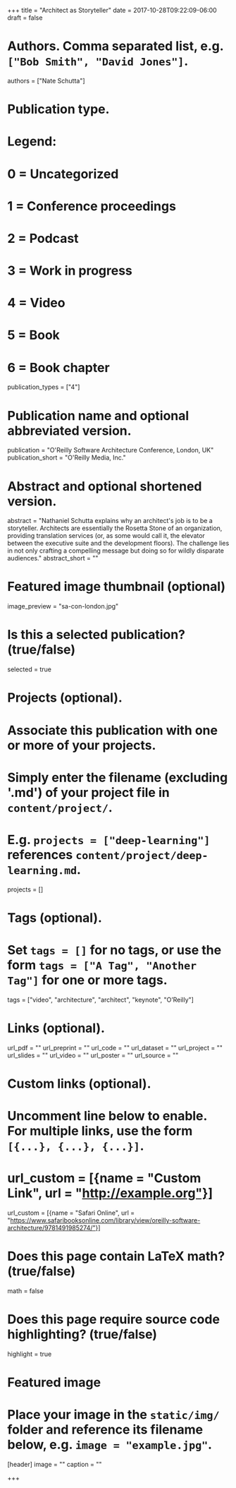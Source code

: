 +++
title = "Architect as Storyteller"
date = 2017-10-28T09:22:09-06:00
draft = false

# Authors. Comma separated list, e.g. `["Bob Smith", "David Jones"]`.
authors = ["Nate Schutta"]

# Publication type.
# Legend:
# 0 = Uncategorized
# 1 = Conference proceedings
# 2 = Podcast
# 3 = Work in progress
# 4 = Video
# 5 = Book
# 6 = Book chapter
publication_types = ["4"]

# Publication name and optional abbreviated version.
publication = "O'Reilly Software Architecture Conference, London, UK"
publication_short = "O'Reilly Media, Inc."

# Abstract and optional shortened version.
abstract = "Nathaniel Schutta explains why an architect's job is to be a storyteller. Architects are essentially the Rosetta Stone of an organization, providing translation services (or, as some would call it, the elevator between the executive suite and the development floors). The challenge lies in not only crafting a compelling message but doing so for wildly disparate audiences."
abstract_short = ""

# Featured image thumbnail (optional)
image_preview = "sa-con-london.jpg"

# Is this a selected publication? (true/false)
selected = true

# Projects (optional).
#   Associate this publication with one or more of your projects.
#   Simply enter the filename (excluding '.md') of your project file in `content/project/`.
#   E.g. `projects = ["deep-learning"]` references `content/project/deep-learning.md`.
projects = []

# Tags (optional).
#   Set `tags = []` for no tags, or use the form `tags = ["A Tag", "Another Tag"]` for one or more tags.
tags = ["video", "architecture", "architect", "keynote", "O’Reilly"]

# Links (optional).
url_pdf = ""
url_preprint = ""
url_code = ""
url_dataset = ""
url_project = ""
url_slides = ""
url_video = ""
url_poster = ""
url_source = ""

# Custom links (optional).
#   Uncomment line below to enable. For multiple links, use the form `[{...}, {...}, {...}]`.
# url_custom = [{name = "Custom Link", url = "http://example.org"}]
url_custom = [{name = "Safari Online", url = "https://www.safaribooksonline.com/library/view/oreilly-software-architecture/9781491985274/"}]
# Does this page contain LaTeX math? (true/false)
math = false

# Does this page require source code highlighting? (true/false)
highlight = true

# Featured image
# Place your image in the `static/img/` folder and reference its filename below, e.g. `image = "example.jpg"`.
[header]
image = ""
caption = ""

+++
